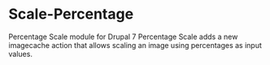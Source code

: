 Scale-Percentage
================
Percentage Scale module for Drupal 7
Percentage Scale adds a new imagecache action that allows scaling an image using percentages as input values.
